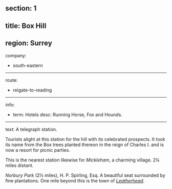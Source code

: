 section: 1
----
title: Box Hill
----
region: Surrey
----
company:
- south-eastern
----
route:
- reigate-to-reading
----
info:
- term: Hotels
  desc: Running Horse, Fox and Hounds.
----
text: A telegraph station.

Tourists alight at this station for the hill with its celebrated prospects. It took its name from the Box trees planted thereon in the reign of Charles I. and is now a resort for picnic parties.

This is the nearest station likewise for *Mickleham*, a charming village. 2¼ miles distant.

*Norbury Park* (2½ miles), H. P. Spirling, Esq. A beautiful seat surrounded by fine plantations. One mile beyond this is the town of *[Leatherhead](leatherhead)*.
